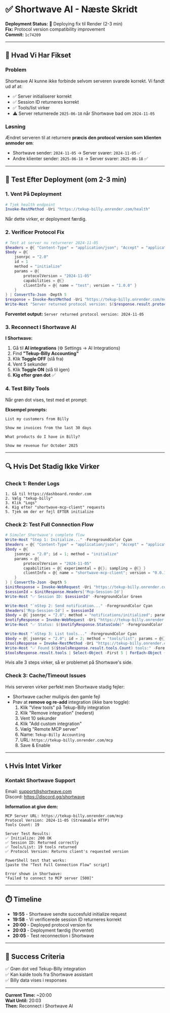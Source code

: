 # ✅ Shortwave AI - Næste Skridt

**Deployment Status:** 🔄 Deploying fix til Render (2-3 min)  
**Fix:** Protocol version compatibility improvement  
**Commit:** `1c74209`

---

## 🎯 Hvad Vi Har Fikset

### Problem

Shortwave AI kunne ikke forbinde selvom serveren svarede korrekt. Vi fandt ud af at:
- ✅ Server initialiserer korrekt
- ✅ Session ID returneres korrekt
- ✅ Tools/list virker
- ⚠️ Server returnerede `2025-06-18` når Shortwave bad om `2024-11-05`

### Løsning

Ændret serveren til at returnere **præcis den protocol version som klienten anmoder om**:
- Shortwave sender: `2024-11-05` → Server svarer: `2024-11-05` ✅
- Andre klienter sender: `2025-06-18` → Server svarer: `2025-06-18` ✅

---

## 📝 Test Efter Deployment (om 2-3 min)

### 1. Vent På Deployment

```powershell
# Tjek health endpoint
Invoke-RestMethod -Uri "https://tekup-billy.onrender.com/health"
```

Når dette virker, er deployment færdig.

### 2. Verificer Protocol Fix

```powershell
# Test at server nu returnerer 2024-11-05
$headers = @{ "Content-Type" = "application/json"; "Accept" = "application/json" }
$body = @{ 
    jsonrpc = "2.0"
    id = 1
    method = "initialize"
    params = @{ 
        protocolVersion = "2024-11-05"
        capabilities = @{}
        clientInfo = @{ name = "test"; version = "1.0.0" }
    }
} | ConvertTo-Json -Depth 5
$response = Invoke-RestMethod -Uri "https://tekup-billy.onrender.com/mcp" -Method POST -Body $body -Headers $headers
Write-Host "Server returned protocol version: $($response.result.protocolVersion)"
```

**Forventet output:** `Server returned protocol version: 2024-11-05`

### 3. Reconnect I Shortwave AI

**I Shortwave:**
1. Gå til **AI integrations** (⚙️ Settings → AI Integrations)
2. Find **"Tekup-Billy Accounting"**
3. Klik **Toggle OFF** (slå fra)
4. Vent 5 sekunder
5. Klik **Toggle ON** (slå til igen)
6. **Kig efter grøn dot** ✅

### 4. Test Billy Tools

Når grøn dot vises, test med et prompt:

**Eksempel prompts:**

```
List my customers from Billy
```

```
Show me invoices from the last 30 days
```

```
What products do I have in Billy?
```

```
Show me revenue for October 2025
```

---

## 🔍 Hvis Det Stadig Ikke Virker

### Check 1: Render Logs

```
1. Gå til https://dashboard.render.com
2. Vælg "tekup-billy"
3. Klik "Logs"
4. Kig efter "shortwave-mcp-client" requests
5. Tjek om der er fejl EFTER initialize
```

### Check 2: Test Full Connection Flow

```powershell
# Simuler Shortwave's complete flow
Write-Host "Step 1: Initialize..." -ForegroundColor Cyan
$headers = @{ "Content-Type" = "application/json"; "Accept" = "application/json" }
$body = @{ 
    jsonrpc = "2.0"; id = 1; method = "initialize"
    params = @{ 
        protocolVersion = "2024-11-05"
        capabilities = @{ experimental = @{}; sampling = @{} }
        clientInfo = @{ name = "shortwave-mcp-client"; version = "0.0.1" }
    }
} | ConvertTo-Json -Depth 5
$initResponse = Invoke-WebRequest -Uri "https://tekup-billy.onrender.com/mcp" -Method POST -Body $body -Headers $headers
$sessionId = $initResponse.Headers['Mcp-Session-Id']
Write-Host "✅ Session ID: $sessionId" -ForegroundColor Green

Write-Host "`nStep 2: Send notification..." -ForegroundColor Cyan
$headers['Mcp-Session-Id'] = $sessionId
$body = @{ jsonrpc = "2.0"; method = "notifications/initialized"; params = @{} } | ConvertTo-Json
$notifyResponse = Invoke-WebRequest -Uri "https://tekup-billy.onrender.com/mcp" -Method POST -Body $body -Headers $headers
Write-Host "✅ Status: $($notifyResponse.StatusCode)" -ForegroundColor Green

Write-Host "`nStep 3: List tools..." -ForegroundColor Cyan
$body = @{ jsonrpc = "2.0"; id = 2; method = "tools/list"; params = @{} } | ConvertTo-Json
$toolsResponse = Invoke-RestMethod -Uri "https://tekup-billy.onrender.com/mcp" -Method POST -Body $body -Headers $headers
Write-Host "✅ Found $($toolsResponse.result.tools.Count) tools:" -ForegroundColor Green
$toolsResponse.result.tools | Select-Object -First 5 | ForEach-Object { Write-Host "   - $($_.name)" }
```

Hvis alle 3 steps virker, så er problemet på Shortwave's side.

### Check 3: Cache/Timeout Issues

Hvis serveren virker perfekt men Shortwave stadig fejler:
- Shortwave cacher muligvis den gamle fejl
- Prøv at **remove og re-add** integration (ikke bare toggle):
  1. Klik "View tools" på Tekup-Billy integration
  2. Klik "Remove integration" (nederst)
  3. Vent 10 sekunder
  4. Klik "Add custom integration"
  5. Vælg "Remote MCP server"
  6. Name: `Tekup-Billy Accounting`
  7. URL: `https://tekup-billy.onrender.com/mcp`
  8. Save & Enable

---

## 📞 Hvis Intet Virker

### Kontakt Shortwave Support

Email: <support@shortwave.com>  
Discord: <https://discord.gg/shortwave>

**Information at give dem:**

```
MCP Server URL: https://tekup-billy.onrender.com/mcp
Protocol Version: 2024-11-05 (Streamable HTTP)
Tools Count: 19

Server Test Results:
✅ Initialize: 200 OK
✅ Session ID: Returned correctly
✅ Tools/List: 19 tools returned
✅ Protocol Version: Returns client's requested version

PowerShell test that works:
[paste the "Test Full Connection Flow" script]

Error shown in Shortwave:
"Failed to connect to MCP server [500]"
```

---

## ⏱️ Timeline

- **19:55** - Shortwave sendte succesfuld initialize request
- **19:58** - Vi verificerede session ID returneres korrekt
- **20:00** - Deployed protocol version fix
- **20:03** - Deployment færdig (forventet)
- **20:05** - Test reconnection i Shortwave

---

## 🎯 Success Criteria

✅ Grøn dot ved Tekup-Billy integration  
✅ Kan kalde tools fra Shortwave assistant  
✅ Billy data vises i responses

---

**Current Time:** ~20:00  
**Wait Until:** 20:03  
**Then:** Reconnect i Shortwave AI
